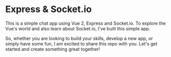 # Express & Socket.io

This is a simple chat app using Vue 2, Express and Socket.io. To explore the Vue's world and also learn about Socket.io, I've built this simple app.

So, whether you are looking to build your skills, develop a new app, or simply have some fun, I am excited to share this repo with you. Let's get started and create something great together!
